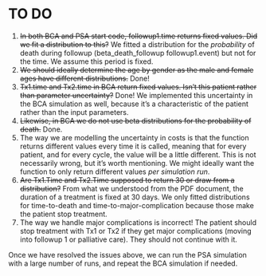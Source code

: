 # TO DO

1. <s>In both BCA and PSA start code, followup1.time returns fixed values. Did we fit a distribution to this?</s> We fitted a distribution for the *probability* of death during followup (beta_death_followup followup1.event) but not for the time. We assume this period is fixed.
2. <s>We should ideally determine the age by gender as the male and female ages have different distributions.</s> Done!
3. <s>Tx1.time and Tx2.time in BCA return fixed values. Isn’t this patient rather than parameter uncertainty?</s> Done! We implemented this uncertainty in the BCA simulation as well, because it’s a characteristic of the patient rather than the input parameters.
4. <s>Likewise, in BCA we do not use beta distributions for the probability of death.</s> Done.
5. The way we are modelling the uncertainty in costs is that the function returns different values every time it is called, meaning that for every patient, and for every cycle, the value will be a little different. This is not necessarily wrong, but it’s worth mentioning. We might ideally want the function to only return different values  *per simulation run*. 
6. <s>Are Tx1.Time and Tx2.Time supposed to return 30 or draw from a distribution?</s> From what we understood from the PDF document, the duration of a treatment is fixed at 30 days. We only fitted distributions for time-to-death and time-to-major-complication because those make the patient stop treatment.
7. The way we handle major complications is incorrect! The patient should stop treatment with Tx1 or Tx2 if they get major complications (moving into followup 1 or palliative care). They should not continue with it.

Once we have resolved the issues above, we can run the PSA simulation with a large number of runs, and repeat the BCA simulation if needed.

